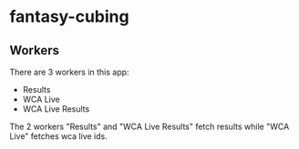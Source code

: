# fantasy-cubing

## Workers

There are 3 workers in this app:

- Results
- WCA Live
- WCA Live Results

The 2 workers "Results" and "WCA Live Results" fetch results while "WCA Live" fetches wca live ids.
